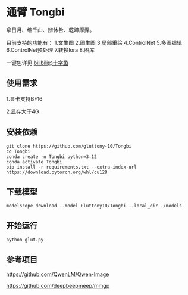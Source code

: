 # 通臂 Tongbi
拿日月、缩千山、辨休咎、乾坤摩弄。

目前支持的功能有：
1.文生图
2.图生图
3.局部重绘
4.ControlNet
5.多图编辑
6.ControlNet预处理
7.转换lora
8.图库

一键包详见 [bilibili@十字鱼](https://space.bilibili.com/893892)

## 使用需求
1.显卡支持BF16

2.显存大于4G

## 安装依赖
```
git clone https://github.com/gluttony-10/Tongbi
cd Tongbi
conda create -n Tongbi python=3.12
conda activate Tongbi
pip install -r requirements.txt --extra-index-url https://download.pytorch.org/whl/cu128
```
## 下载模型
```
modelscope download --model Gluttony10/Tongbi --local_dir ./models
```
## 开始运行
```
python glut.py
```
## 参考项目
https://github.com/QwenLM/Qwen-Image

https://github.com/deepbeepmeep/mmgp
